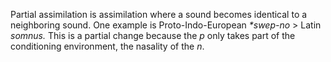 Partial assimilation is assimilation where a sound becomes identical to a neighboring sound. One example is Proto-Indo-European *\*swep-no* > Latin *somnus.* This is a partial change because the *p* only takes part of the conditioning environment, the nasality of the *n*.